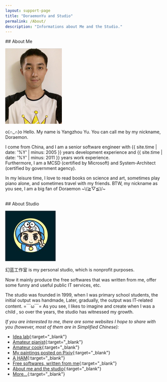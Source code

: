 ```yaml
---
layout: support-page
title: "DoraemonYu and Studio"
permalink: /About/
description: "Informations about Me and the Studio."
---
```


<div class="col-md-12" markdown="1">
## About Me

![my picture](/assets/img/me.jpg)

o(∩_∩)o Hello. My name is Yangzhou Yu. You can call me by my nickname, Doraemon. 

I come from China, and I am a senior software engineer with {{ site.time | date: '%Y' | minus: 2005 }} years development experience and {{ site.time | date: '%Y' | minus: 2011 }} years work experience.  
Furthermore, I am a MCSD (certified by Microsoft) and System-Architect (certified by government agency).  

In my leisure time, I love to read books on science and art, sometimes play piano alone, and sometimes travel with my friends. BTW, my nickname as you see, I am a big fan of Doraemon ~\\(≧▽≦)/~
</div>


<div class="col-md-12" >&nbsp;</div>


<div class="col-md-12" markdown="1">
## About Studio

![my logo](/assets/img/me2.jpg)

幻蓝工作室 is my personal studio, which is nonprofit purposes.  

Now it mainly produce the free softwares that was written from me, offer some funny and useful public IT services, etc.

The studio was founded in 1999, when I was primary school students, the initial output was handmade, Later, gradually, the output was IT-related content.  =￣ω￣= As you see, I likes to imagine and create when I was a child , so over the years, the studio has witnessed my growth.

*If you are interested to me, there are some websites I hope to share with you (however, most of them are in Simplified Chinese):* 


* [Idea lab](http://idea-lab.yuyangzhou.name){:target="_blank"}
* [Amateur pianist](http://piano.yuyangzhou.name){:target="_blank"}
* [Amateur cook](http://food.yuyangzhou.name){:target="_blank"}
* [My paintings posted on Pixiv](http://www.pixiv.net/users/98004332){:target="_blank"}
* [A HAM](http://ham.yuyangzhou.name/){:target="_blank"}
* [Free softwares, written from me](http://soft.yuyangzhou.name){:target="_blank"}
* [About me and the studio](http://me.yuyangzhou.name){:target="_blank"}
* [More...](http://nav.yuyangzhou.name){:target="_blank"}
</div>

